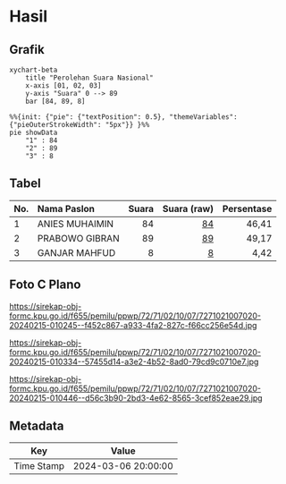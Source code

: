 # Hasil

## Grafik

```mermaid
xychart-beta
    title "Perolehan Suara Nasional"
    x-axis [01, 02, 03]
    y-axis "Suara" 0 --> 89
    bar [84, 89, 8]
```

```mermaid
%%{init: {"pie": {"textPosition": 0.5}, "themeVariables": {"pieOuterStrokeWidth": "5px"}} }%%
pie showData
    "1" : 84
    "2" : 89
    "3" : 8
```

## Tabel

| No. | Nama Paslon    | Suara | Suara (raw) | Persentase |
|:--- |:-------------- | -----:| -----------:| ----------:|
| 1   | ANIES MUHAIMIN | 84    | [84][p-1]   | 46,41      |
| 2   | PRABOWO GIBRAN | 89    | [89][p-2]   | 49,17      |
| 3   | GANJAR MAHFUD  | 8     | [8][p-3]    | 4,42       |


[p-1]: https://github.com/gigit-pemilu/pemilu-2024/blob/main/pilpres/hitung-suara/sub/72-sulawesi-tengah/sub/71-kota-palu/sub/02-palu-barat/sub/1007-kamonji/sub/020-tps/sub/paslon-1.txt
[p-2]: https://github.com/gigit-pemilu/pemilu-2024/blob/main/pilpres/hitung-suara/sub/72-sulawesi-tengah/sub/71-kota-palu/sub/02-palu-barat/sub/1007-kamonji/sub/020-tps/sub/paslon-2.txt
[p-3]: https://github.com/gigit-pemilu/pemilu-2024/blob/main/pilpres/hitung-suara/sub/72-sulawesi-tengah/sub/71-kota-palu/sub/02-palu-barat/sub/1007-kamonji/sub/020-tps/sub/paslon-3.txt

## Foto C Plano

https://sirekap-obj-formc.kpu.go.id/f655/pemilu/ppwp/72/71/02/10/07/7271021007020-20240215-010245--f452c867-a933-4fa2-827c-f66cc256e54d.jpg

https://sirekap-obj-formc.kpu.go.id/f655/pemilu/ppwp/72/71/02/10/07/7271021007020-20240215-010334--57455d14-a3e2-4b52-8ad0-79cd9c0710e7.jpg

https://sirekap-obj-formc.kpu.go.id/f655/pemilu/ppwp/72/71/02/10/07/7271021007020-20240215-010446--d56c3b90-2bd3-4e62-8565-3cef852eae29.jpg


## Metadata

| Key        | Value               |
| ---------- | ------------------- |
| Time Stamp | 2024-03-06 20:00:00 |



